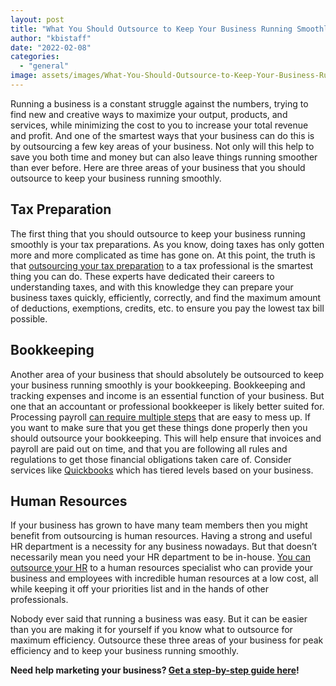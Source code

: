```yaml
---
layout: post
title: "What You Should Outsource to Keep Your Business Running Smoothly"
author: "kbistaff"
date: "2022-02-08"
categories: 
  - "general"
image: assets/images/What-You-Should-Outsource-to-Keep-Your-Business-Running-Smoothly.jpg
---
```


Running a business is a constant struggle against the numbers, trying to find new and creative ways to maximize your output, products, and services, while minimizing the cost to you to increase your total revenue and profit. And one of the smartest ways that your business can do this is by outsourcing a few key areas of your business. Not only will this help to save you both time and money but can also leave things running smoother than ever before. Here are three areas of your business that you should outsource to keep your business running smoothly.

## **Tax Preparation**

The first thing that you should outsource to keep your business running smoothly is your tax preparations. As you know, doing taxes has only gotten more and more complicated as time has gone on. At this point, the truth is that [outsourcing your tax preparation](https://www.capactix.com/how-outsourced-tax-preparation-services-save-over-70-of-cpa-firmss-cost/) to a tax professional is the smartest thing you can do. These experts have dedicated their careers to understanding taxes, and with this knowledge they can prepare your business taxes quickly, efficiently, correctly, and find the maximum amount of deductions, exemptions, credits, etc. to ensure you pay the lowest tax bill possible.

## **Bookkeeping**

Another area of your business that should absolutely be outsourced to keep your business running smoothly is your bookkeeping. Bookkeeping and tracking expenses and income is an essential function of your business. But one that an accountant or professional bookkeeper is likely better suited for. Processing payroll [can require multiple steps](https://www.myqualitypayroll.com/4-ways-a-payroll-company-can-save-you-time-and-money/) that are easy to mess up. If you want to make sure that you get these things done properly then you should outsource your bookkeeping. This will help ensure that invoices and payroll are paid out on time, and that you are following all rules and regulations to get those financial obligations taken care of. Consider services like [Quickbooks](https://quickbooks.intuit.com/qbambassadors/?cid=par_gskatebagoy_2019qbambassadors&gspk=a2F0ZWJhZ295&gsxid=3tYmoRHZazdR) which has tiered levels based on your business. 

## **Human Resources**

If your business has grown to have many team members then you might benefit from outsourcing is human resources. Having a strong and useful HR department is a necessity for any business nowadays. But that doesn’t necessarily mean you need your HR department to be in-house. [You can outsource your HR](https://www.inc.com/hr-outsourcing/best-hr-outsourcing-for-small-business-in-2017.html) to a human resources specialist who can provide your business and employees with incredible human resources at a low cost, all while keeping it off your priorities list and in the hands of other professionals.

Nobody ever said that running a business was easy. But it can be easier than you are making it for yourself if you know what to outsource for maximum efficiency. Outsource these three areas of your business for peak efficiency and to keep your business running smoothly.

**Need help marketing your business? [Get a step-by-step guide here](https://ebook.katebagoy.com/lto)!**
